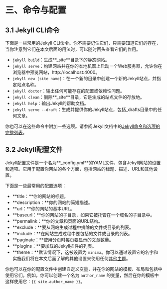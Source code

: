 # 三、命令与配置

## 3.1 Jekyll CLI命令

下面是一些常用的Jekyll CLI命令。你不需要记住它们，只需要知道它们的存在，当你注意到它们在本文后面的用法时，可以随时回头查看它们的作用。

*   `jekyll build`：生成**_site**目录下的静态网站。
*   `jekyll serve`：构建网站并在你的本地机器上启动一个Web服务器，允许你在浏览器中预览网站，http://localhost:4000。
*   `jekyll new [site name]`：在一个新的目录中创建一个新的Jekyll站点，并指定站点名称。
*   `jekyll doctor`：输出任何可能存在的配置或依赖性问题。
*   `jekyll clean`：删除**_site**目录，它是生成的站点文件的存放地。
*   `jekyll help`：输出Jekyll的帮助文档。
*   `jekyll serve --draft`：生成并提供你的Jekyll站点，包括\_drafts目录中的任何文章。

你也可以在这些命令中附加一些选项。请参阅Jekyll文档中的[Jekyll命令和选项的完整列表](https://jekyllrb.com/docs/usage/)。

## 3.2 Jekyll配置文件

Jekyll配置文件是一个名为**\_config.yml**的YAML文件，包含Jekyll网站的设置和选项。它用于配置你网站的各个方面，包括网站的标题、描述、URL和其他设置。

下面是一些最常用的配置选项：

*   **title：**你的网站的标题。
*   **description：**你的网站的简短描述。
*   **url：**你的网站的基本URL。
*   **baseurl：**你的网站的子目录，如果它被托管在一个域名的子目录中。
*   **permalink：**你的文章和页面的URL结构。
*   **exclude：**要从网站生成过程中排除的文件或目录的列表。
*   **include：**在网站生成过程中要包括的文件或目录的列表。
*   **paginate：**使用分页时每页要显示的文章数量。
*   **plugins：**要加载的Jekyll插件的列表。
*   **theme：**默认情况下，这被设置为 `minima`。你可以通过设置它的名字和实施我们将在本文后面了解的其他设置来使用任何[其他主题](https://rubygems.org/search?query=jekyll-theme)。

你也可以在你的配置文件中创建自定义变量，并在你的网站的模板、布局和包括中使用它们。例如，你可以创建一个名为 `author_name` 的变量，然后在你的模板中这样使用它：`{{ site.author_name }}`。
